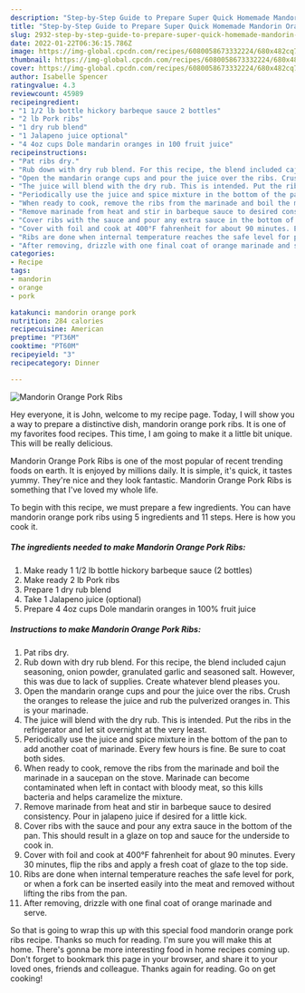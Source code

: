 ```yaml
---
description: "Step-by-Step Guide to Prepare Super Quick Homemade Mandorin Orange Pork Ribs"
title: "Step-by-Step Guide to Prepare Super Quick Homemade Mandorin Orange Pork Ribs"
slug: 2932-step-by-step-guide-to-prepare-super-quick-homemade-mandorin-orange-pork-ribs
date: 2022-01-22T06:36:15.786Z
image: https://img-global.cpcdn.com/recipes/6080058673332224/680x482cq70/mandorin-orange-pork-ribs-recipe-main-photo.jpg
thumbnail: https://img-global.cpcdn.com/recipes/6080058673332224/680x482cq70/mandorin-orange-pork-ribs-recipe-main-photo.jpg
cover: https://img-global.cpcdn.com/recipes/6080058673332224/680x482cq70/mandorin-orange-pork-ribs-recipe-main-photo.jpg
author: Isabelle Spencer
ratingvalue: 4.3
reviewcount: 45989
recipeingredient:
- "1 1/2 lb bottle hickory barbeque sauce 2 bottles"
- "2 lb Pork ribs"
- "1 dry rub blend"
- "1 Jalapeno juice optional"
- "4 4oz cups Dole mandarin oranges in 100 fruit juice"
recipeinstructions:
- "Pat ribs dry."
- "Rub down with dry rub blend. For this recipe, the blend included cajun seasoning, onion powder, granulated garlic and seasoned salt. However, this was due to lack of supplies. Create whatever blend pleases you."
- "Open the mandarin orange cups and pour the juice over the ribs. Crush the oranges to release the juice and rub the pulverized oranges in. This is your marinade."
- "The juice will blend with the dry rub. This is intended. Put the ribs in the refrigerator and let sit overnight at the very least."
- "Periodically use the juice and spice mixture in the bottom of the pan to add another coat of marinade. Every few hours is fine. Be sure to coat both sides."
- "When ready to cook, remove the ribs from the marinade and boil the marinade in a saucepan on the stove. Marinade can become contaminated when left in contact with bloody meat, so this kills bacteria and helps caramelize the mixture."
- "Remove marinade from heat and stir in barbeque sauce to desired consistency. Pour in jalapeno juice if desired for a little kick."
- "Cover ribs with the sauce and pour any extra sauce in the bottom of the pan. This should result in a glaze on top and sauce for the underside to cook in."
- "Cover with foil and cook at 400°F fahrenheit for about 90 minutes. Every 30 minutes, flip the ribs and apply a fresh coat of glaze to the top side."
- "Ribs are done when internal temperature reaches the safe level for pork, or when a fork can be inserted easily into the meat and removed without lifting the ribs from the pan."
- "After removing, drizzle with one final coat of orange marinade and serve."
categories:
- Recipe
tags:
- mandorin
- orange
- pork

katakunci: mandorin orange pork 
nutrition: 284 calories
recipecuisine: American
preptime: "PT36M"
cooktime: "PT60M"
recipeyield: "3"
recipecategory: Dinner

---
```



![Mandorin Orange Pork Ribs](https://img-global.cpcdn.com/recipes/6080058673332224/680x482cq70/mandorin-orange-pork-ribs-recipe-main-photo.jpg)

Hey everyone, it is John, welcome to my recipe page. Today, I will show you a way to prepare a distinctive dish, mandorin orange pork ribs. It is one of my favorites food recipes. This time, I am going to make it a little bit unique. This will be really delicious.

Mandorin Orange Pork Ribs is one of the most popular of recent trending foods on earth. It is enjoyed by millions daily. It is simple, it's quick, it tastes yummy. They're nice and they look fantastic. Mandorin Orange Pork Ribs is something that I've loved my whole life.




To begin with this recipe, we must prepare a few ingredients. You can have mandorin orange pork ribs using 5 ingredients and 11 steps. Here is how you cook it.

<!--inarticleads1-->

##### The ingredients needed to make Mandorin Orange Pork Ribs:

1. Make ready 1 1/2 lb bottle hickory barbeque sauce (2 bottles)
1. Make ready 2 lb Pork ribs
1. Prepare 1 dry rub blend
1. Take 1 Jalapeno juice (optional)
1. Prepare 4 4oz cups Dole mandarin oranges in 100% fruit juice




<!--inarticleads2-->

##### Instructions to make Mandorin Orange Pork Ribs:

1. Pat ribs dry.
1. Rub down with dry rub blend. For this recipe, the blend included cajun seasoning, onion powder, granulated garlic and seasoned salt. However, this was due to lack of supplies. Create whatever blend pleases you.
1. Open the mandarin orange cups and pour the juice over the ribs. Crush the oranges to release the juice and rub the pulverized oranges in. This is your marinade.
1. The juice will blend with the dry rub. This is intended. Put the ribs in the refrigerator and let sit overnight at the very least.
1. Periodically use the juice and spice mixture in the bottom of the pan to add another coat of marinade. Every few hours is fine. Be sure to coat both sides.
1. When ready to cook, remove the ribs from the marinade and boil the marinade in a saucepan on the stove. Marinade can become contaminated when left in contact with bloody meat, so this kills bacteria and helps caramelize the mixture.
1. Remove marinade from heat and stir in barbeque sauce to desired consistency. Pour in jalapeno juice if desired for a little kick.
1. Cover ribs with the sauce and pour any extra sauce in the bottom of the pan. This should result in a glaze on top and sauce for the underside to cook in.
1. Cover with foil and cook at 400°F fahrenheit for about 90 minutes. Every 30 minutes, flip the ribs and apply a fresh coat of glaze to the top side.
1. Ribs are done when internal temperature reaches the safe level for pork, or when a fork can be inserted easily into the meat and removed without lifting the ribs from the pan.
1. After removing, drizzle with one final coat of orange marinade and serve.




So that is going to wrap this up with this special food mandorin orange pork ribs recipe. Thanks so much for reading. I'm sure you will make this at home. There's gonna be more interesting food in home recipes coming up. Don't forget to bookmark this page in your browser, and share it to your loved ones, friends and colleague. Thanks again for reading. Go on get cooking!
